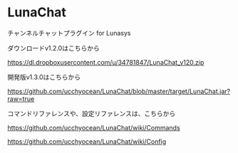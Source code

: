 LunaChat
========

チャンネルチャットプラグイン for Lunasys

ダウンロードv1.2.0はこちらから

https://dl.dropboxusercontent.com/u/34781847/LunaChat_v120.zip

開発版v1.3.0はこちらから

https://github.com/ucchyocean/LunaChat/blob/master/target/LunaChat.jar?raw=true

コマンドリファレンスや、設定リファレンスは、こちらから

https://github.com/ucchyocean/LunaChat/wiki/Commands

https://github.com/ucchyocean/LunaChat/wiki/Config
